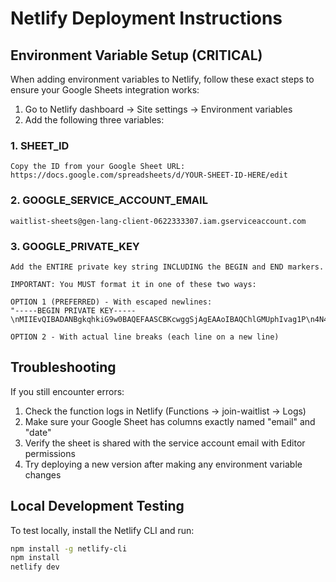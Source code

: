 # Netlify Deployment Instructions

## Environment Variable Setup (CRITICAL)

When adding environment variables to Netlify, follow these exact steps to ensure your Google Sheets integration works:

1. Go to Netlify dashboard → Site settings → Environment variables
2. Add the following three variables:

### 1. SHEET_ID
```
Copy the ID from your Google Sheet URL:
https://docs.google.com/spreadsheets/d/YOUR-SHEET-ID-HERE/edit
```

### 2. GOOGLE_SERVICE_ACCOUNT_EMAIL
```
waitlist-sheets@gen-lang-client-0622333307.iam.gserviceaccount.com
```

### 3. GOOGLE_PRIVATE_KEY
```
Add the ENTIRE private key string INCLUDING the BEGIN and END markers.

IMPORTANT: You MUST format it in one of these two ways:

OPTION 1 (PREFERRED) - With escaped newlines:
"-----BEGIN PRIVATE KEY-----\nMIIEvQIBADANBgkqhkiG9w0BAQEFAASCBKcwggSjAgEAAoIBAQChlGMUphIvag1P\n4N4tgwqIogE+pyNi2JcTqvstLQHx34cPc/dYXn1k4QSFBFTPtZuSt/Jxj0x9/ZiB\n..." 

OPTION 2 - With actual line breaks (each line on a new line)
```

## Troubleshooting

If you still encounter errors:

1. Check the function logs in Netlify (Functions → join-waitlist → Logs)
2. Make sure your Google Sheet has columns exactly named "email" and "date"
3. Verify the sheet is shared with the service account email with Editor permissions
4. Try deploying a new version after making any environment variable changes

## Local Development Testing

To test locally, install the Netlify CLI and run:

```bash
npm install -g netlify-cli
npm install
netlify dev
```
